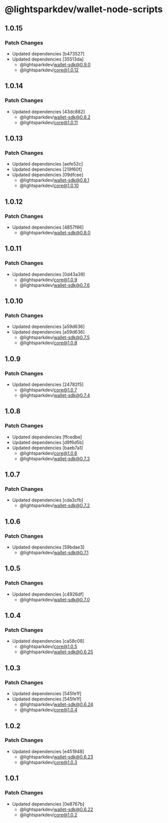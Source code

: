 # @lightsparkdev/wallet-node-scripts

## 1.0.15

### Patch Changes

- Updated dependencies [b473527]
- Updated dependencies [35513da]
  - @lightsparkdev/wallet-sdk@0.9.0
  - @lightsparkdev/core@1.0.12

## 1.0.14

### Patch Changes

- Updated dependencies [43dc882]
  - @lightsparkdev/wallet-sdk@0.8.2
  - @lightsparkdev/core@1.0.11

## 1.0.13

### Patch Changes

- Updated dependencies [aefe52c]
- Updated dependencies [219f60f]
- Updated dependencies [09dfcee]
  - @lightsparkdev/wallet-sdk@0.8.1
  - @lightsparkdev/core@1.0.10

## 1.0.12

### Patch Changes

- Updated dependencies [4857f66]
  - @lightsparkdev/wallet-sdk@0.8.0

## 1.0.11

### Patch Changes

- Updated dependencies [0d43a39]
  - @lightsparkdev/core@1.0.9
  - @lightsparkdev/wallet-sdk@0.7.6

## 1.0.10

### Patch Changes

- Updated dependencies [a59d636]
- Updated dependencies [a59d636]
  - @lightsparkdev/wallet-sdk@0.7.5
  - @lightsparkdev/core@1.0.8

## 1.0.9

### Patch Changes

- Updated dependencies [24782f5]
  - @lightsparkdev/core@1.0.7
  - @lightsparkdev/wallet-sdk@0.7.4

## 1.0.8

### Patch Changes

- Updated dependencies [ffcedbe]
- Updated dependencies [d9f6d5b]
- Updated dependencies [baeb7a1]
  - @lightsparkdev/core@1.0.6
  - @lightsparkdev/wallet-sdk@0.7.3

## 1.0.7

### Patch Changes

- Updated dependencies [cda3cfb]
  - @lightsparkdev/wallet-sdk@0.7.2

## 1.0.6

### Patch Changes

- Updated dependencies [59bdae3]
  - @lightsparkdev/wallet-sdk@0.7.1

## 1.0.5

### Patch Changes

- Updated dependencies [c4926df]
  - @lightsparkdev/wallet-sdk@0.7.0

## 1.0.4

### Patch Changes

- Updated dependencies [ca58c08]
  - @lightsparkdev/core@1.0.5
  - @lightsparkdev/wallet-sdk@0.6.25

## 1.0.3

### Patch Changes

- Updated dependencies [545fe1f]
- Updated dependencies [545fe1f]
  - @lightsparkdev/wallet-sdk@0.6.24
  - @lightsparkdev/core@1.0.4

## 1.0.2

### Patch Changes

- Updated dependencies [e451948]
  - @lightsparkdev/wallet-sdk@0.6.23
  - @lightsparkdev/core@1.0.3

## 1.0.1

### Patch Changes

- Updated dependencies [0e8767b]
  - @lightsparkdev/wallet-sdk@0.6.22
  - @lightsparkdev/core@1.0.2
